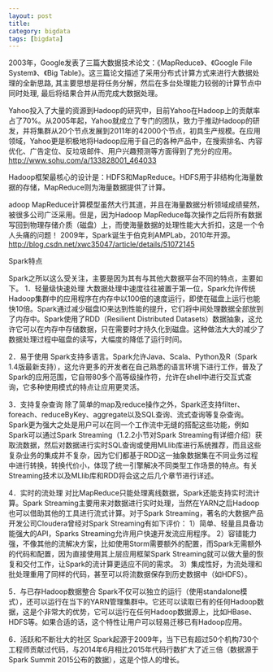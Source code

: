 ```yaml
---
layout: post
title: 
category: bigdata
tags: [bigdata]
---
```



2003年，Google发表了三篇大数据技术论文：《MapReduce》、《Google File System》、《Big Table》。这三篇论文描述了采用分布式计算方式来进行大数据处理的全新思路, 其主要思想是将任务分解，然后在多台处理能力较弱的计算节点中同时处理, 最后将结果合并从而完成大数据处理。



Yahoo投入了大量的资源到Hadoop的研究中，目前Yahoo在Hadoop上的贡献率占了70%。从2005年起，Yahoo就成立了专门的团队，致力于推动Hadoop的研发，并将集群从20个节点发展到2011年的42000个节点，初具生产规模。在应用领域，Yahoo更是积极地将Hadoop应用于自己的各种产品中，在搜索排名、内容优化、广告定位、反垃圾邮件、用户兴趣预测等方面得到了充分的应用。
http://www.sohu.com/a/133828001_464033


Hadoop框架最核心的设计是：HDFS和MapReduce。HDFS用于非结构化海量数据的存储，MapReduce则为海量数据提供了计算。


adoop MapReduce计算模型虽然大行其道，并且在海量数据分析领域成绩斐然，被很多公司广泛采用。但是，因为Hadoop MapReduce每次操作之后将所有数据写回到物理存储介质（磁盘）上，而使海量数据的处理性能大大折扣，这是一个令人头痛的问题！
2009年，Spark诞生于伯克利AMPLab，2010年开源。
http://blog.csdn.net/xwc35047/article/details/51072145




Spark特点

Spark之所以这么受关注，主要是因为其有与其他大数据平台不同的特点，主要如下。 
1．轻量级快速处理 
大数据处理中速度往往被置于第一位，Spark允许传统Hadoop集群中的应用程序在内存中以100倍的速度运行，即使在磁盘上运行也能快10倍。Spark通过减少磁盘IO来达到性能的提升，它们将中间处理数据全部放到了内存中。Spark使用了RDD（Resilient Distributed Datasets）数据抽象，这允许它可以在内存中存储数据，只在需要时才持久化到磁盘。这种做法大大的减少了数据处理过程中磁盘的读写，大幅度的降低了运行时间。

2．易于使用 
Spark支持多语言。Spark允许Java、Scala、Python及R（Spark 1.4版最新支持），这允许更多的开发者在自己熟悉的语言环境下进行工作，普及了Spark的应用范围，它自带80多个高等级操作符，允许在shell中进行交互式查询，它多种使用模式的特点让应用更灵活。

3．支持复杂查询 
除了简单的map及reduce操作之外，Spark还支持filter、foreach、reduceByKey、aggregate以及SQL查询、流式查询等复杂查询。Spark更为强大之处是用户可以在同一个工作流中无缝的搭配这些功能，例如Spark可以通过Spark Streaming（1.2.2小节对Spark Streaming有详细介绍）获取流数据，然后对数据进行实时SQL查询或使用MLlib库进行系统推荐，而且这些复杂业务的集成并不复杂，因为它们都基于RDD这一抽象数据集在不同业务过程中进行转换，转换代价小，体现了统一引擎解决不同类型工作场景的特点。有关Streaming技术以及MLlib库和RDD将会这之后几个章节进行详述。

4．实时的流处理 
对比MapReduce只能处理离线数据，Spark还能支持实时流计算。Spark Streaming主要用来对数据进行实时处理，当然在YARN之后Hadoop也可以借助其他的工具进行流式计算。对于Spark Streaming，著名的大数据产品开发公司Cloudera曾经对Spark Streaming有如下评价： 
1）简单、轻量且具备功能强大的API，Sparks Streaming允许用户快速开发流应用程序。 
2）容错能力强，不像其他的流解决方案，比如使用Storm需要额外的配置，而Spark无需额外的代码和配置，因为直接使用其上层应用框架Spark Streaming就可以做大量的恢复和交付工作，让Spark的流计算更适应不同的需求。 
3）集成性好，为流处理和批处理重用了同样的代码，甚至可以将流数据保存到历史数据中（如HDFS）。

5．与已存Hadoop数据整合 
Spark不仅可以独立的运行（使用standalone模式），还可以运行在当下的YARN管理集群中。它还可以读取已有的任何Hadoop数据，这是个非常大的优势，它可以运行在任何Hadoop数据源上，比如HBase、HDFS等。如果合适的话，这个特性让用户可以轻易迁移已有Hadoop应用。

6．活跃和不断壮大的社区 
Spark起源于2009年，当下已有超过50个机构730个工程师贡献过代码，与2014年6月相比2015年代码行数扩大了近三倍（数据源于Spark Summit 2015公布的数据），这是个惊人的增长。